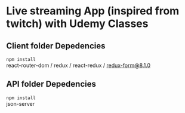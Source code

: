 # Live streaming App (inspired from twitch) with Udemy Classes

## Client folder Depedencies
`npm install` <br>
react-router-dom / redux / react-redux / redux-form@8.1.0

## API folder Depedencies
`npm install`<br>
json-server
